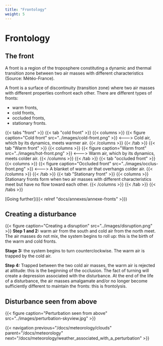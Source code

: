 ```yaml
---
title: "Frontology"
weight: 5
---
```


# Frontology

## The front
A front is a region of the troposphere constituting a dynamic and thermal transition zone between two air masses with different characteristics (Source: Météo-France).

A front is a surface of discontinuity (transition zone) where two air masses with different properties confront each other.
There are different types of fronts:

- warm fronts,
- cold fronts,
- occluded fronts,
- stationary fronts.

{{< tabs "front" >}}
{{< tab "cold front" >}}
{{< columns >}}
{{< figure caption="Cold front" src="../images/cold-front.png" >}}
<--->
Cold air, which by its dynamics, meets warmer air.
{{< /columns >}}
{{< /tab >}}
{{< tab "Warm front" >}}
{{< columns >}}
{{< figure caption="Warm front" src="../images/hot-front.png" >}}
<--->
Warm air, which by its dynamics, meets colder air.
{{< /columns >}}
{{< /tab >}}
{{< tab "occluded front" >}}
{{< columns >}}
{{< figure caption="Occluded front" src="../images/occlus-front.png" >}}
<--->
A blanket of warm air that overhangs colder air.
{{< /columns >}}
{{< /tab >}}
{{< tab "Stationary front" >}}
{{< columns >}}
Stationary fronts form when two air masses with different characteristics meet but have no flow toward each other.
{{< /columns >}}
{{< /tab >}}
{{< /tabs >}}

[Going further]({{< relref "docs/annexes/annexe-fronts" >}})

## Creating a disturbance

{{< figure caption="Creating a disruption" src="../images/disruption.png" >}}
**Step 1 and 2:** warm air from the south and cold air from the north meet. The air masses do not mix, the system begins to roll up: this is the birth of the warm and cold fronts.

**Stage 3:** the system begins to turn counterclockwise. The warm air is trapped by the cold air.

**Step 4:** Trapped between the two cold air masses, the warm air is rejected at altitude: this is the beginning of the occlusion. The fact of turning will create a depression associated with the disturbance. At the end of the life of a disturbance, the air masses amalgamate and/or no longer become sufficiently different to maintain the fronts: this is frontolysis.

## Disturbance seen from above
{{< figure caption="Perturbation seen from above" src="../images/perturbation-skyview.jpg" >}}

{{< navigation previous="/docs/meteorology/clouds" parent="/docs/meteorology" next="/docs/meteorology/weather_associated_with_a_perturbation" >}}